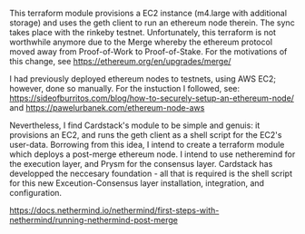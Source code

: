 This terraform module provisions a EC2 instance (m4.large with additional storage) and uses the geth client to run an ethereum node therein. The sync takes place with the rinkeby testnet. Unfortunately, this terraform is not worthwhile anymore due to the Merge whereby the ethereum protocol moved away from Proof-of-Work to Proof-of-Stake. For the motivations of this change, see https://ethereum.org/en/upgrades/merge/

I had previously deployed ethereum nodes to testnets, using AWS EC2; however, done so manually. For the instuction I followed, see: https://sideofburritos.com/blog/how-to-securely-setup-an-ethereum-node/ and https://pawelurbanek.com/ethereum-node-aws

Nevertheless, I find Cardstack's module to be simple and genuis: it provisions an EC2, and runs the geth client as a shell script for the EC2's user-data. Borrowing from this idea, I intend to create a terraform module which deploys a post-merge ethereum node. I intend to use netheremind for the execution layer, and Prysm for the consensus layer. Cardstack has developped the neccesary foundation - all that is required is the shell script for this new Exceution-Consensus layer installation, integration, and configuration.

https://docs.nethermind.io/nethermind/first-steps-with-nethermind/running-nethermind-post-merge 
